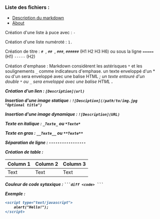 ### Liste des fichiers :
- [Description du markdown](/description.md)
- [About](/README.md)

Création d'une liste à puce avec : `- `

Création d'une liste numéroté : `1.`

Création de titre : `# `, `## `, `###`, `######` (H1 H2 H3 H6) ou sous la ligne `=====` (H1) `-----` (H2)

Création d'emphase : Markdown considèrent les astérisques `*` et les  soulignements `_` comme indicateurs d'emphase. un texte enveloppé d'un * ou d'un sera enveloppé avec une balise HTML <em>; un texte entouré d'un double `*` ou `_` sera enveloppé avec une balise HTML <strong>. 

Création d'un lien : `[Description](url)`

Insertion d'une image statique : `![Desciption](/path/to/img.jpg "Optional title")`

Insertion d'une image dynamique : `![Description](URL)`

Texte en italique : `_Texte_` ou `*Texte*`

Texte en gras : `__Texte__` ou `**Texte**`

Séparation de ligne : `-----------------`


Création de table : 

| Column 1 | Column 2 | Column 3 |
| -------- | -------- | -------- |
| Text     | Text     | Text     |


Couleur de code sytaxique : ` ```diff <code> ``` `

Exemple :
```diff
<script type="text/javascript">
    alert("Hello!");
</script>
```
